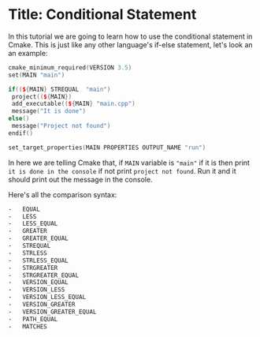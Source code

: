 ﻿# Title: Conditional Statement

In this tutorial we are going to learn how to use the conditional statement in Cmake. This is just like any other language's if-else statement, let's look an an example:

```cpp
cmake_minimum_required(VERSION 3.5)
set(MAIN "main")

if((${MAIN} STREQUAL  "main")
 project((${MAIN})
 add_executable((${MAIN} "main.cpp")
 message("It is done")
else()
 message("Project not found")
endif()

set_target_properties(MAIN PROPERTIES OUTPUT_NAME "run")
```

In here we are telling Cmake that, if `MAIN` variable is `"main"` if it is then print `it is done in the console` if not print `project not found`.
Run it and it should print out the message in the console.

Here's all the comparison syntax:

```bash
-   EQUAL
-   LESS
-   LESS_EQUAL
-   GREATER
-   GREATER_EQUAL
-   STREQUAL
-   STRLESS
-   STRLESS_EQUAL
-   STRGREATER
-   STRGREATER_EQUAL
-   VERSION_EQUAL
-   VERSION_LESS
-   VERSION_LESS_EQUAL
-   VERSION_GREATER
-   VERSION_GREATER_EQUAL
-   PATH_EQUAL
-   MATCHES
```
